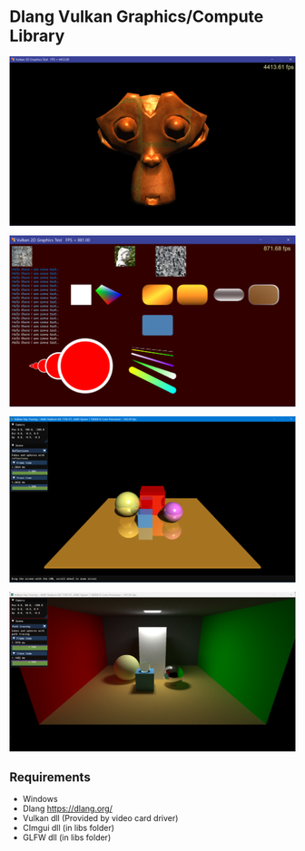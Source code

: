 # Dlang Vulkan Graphics/Compute Library

![3D](screenshots/graphics_3d.png)

![2D](screenshots/graphics2d.png)

![Ray Tracing](screenshots/reflections.png)

![Path Tracing](screenshots/pathtracing.png)

## Requirements
- Windows
- Dlang https://dlang.org/
- Vulkan dll (Provided by video card driver)
- CImgui dll (in libs folder)
- GLFW dll (in libs folder)

